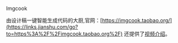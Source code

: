 Imgcook

由设计稿一键智能生成代码的大厨,官网：[https://imgcook.taobao.org/](https://links.jianshu.com/go?to=https%3A%2F%2Fimgcook.taobao.org%2F) 还提供了[视频介绍](https://links.jianshu.com/go?to=https%3A%2F%2Fimgcook.taobao.org%2F)。